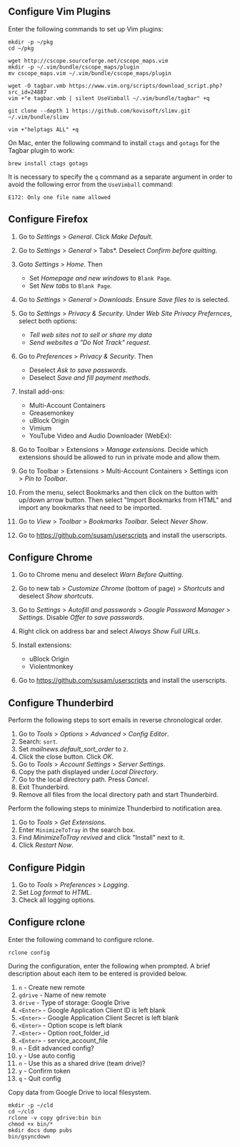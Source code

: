 Configure Vim Plugins
---------------------

Enter the following commands to set up Vim plugins:

    mkdir -p ~/pkg
    cd ~/pkg

    wget http://cscope.sourceforge.net/cscope_maps.vim
    mkdir -p ~/.vim/bundle/cscope_maps/plugin
    mv cscope_maps.vim ~/.vim/bundle/cscope_maps/plugin

    wget -O tagbar.vmb https://www.vim.org/scripts/download_script.php?src_id=24887
    vim +"e tagbar.vmb | silent UseVimball ~/.vim/bundle/tagbar" +q

    git clone --depth 1 https://github.com/kovisoft/slimv.git ~/.vim/bundle/slimv

    vim +"helptags ALL" +q

On Mac, enter the following command to install `ctags` and `gotags` for
the Tagbar plugin to work:

    brew install ctags gotags

It is necessary to specify the `q` command as a separate argument in
order to avoid the following error from the `UseVimball` command:

    E172: Only one file name allowed


Configure Firefox
-----------------

 1. Go to *Settings* > *General*. Click *Make Default*.

 2. Go to *Settings* > *General* > Tabs*.  Deselect *Confirm before
    quitting*.

 3. Goto *Settings* > *Home*.  Then
      - Set *Homepage and new windows* to `Blank Page`.
      - Set *New tabs* to `Blank Page`.

 4. Go to *Settings* > *General* > *Downloads*.  Ensure *Save files
    to* is selected.

 5. Go to *Settings* > *Privacy & Security*.  Under *Web Site Privacy
    Prefernces*, select both options:
      - *Tell web sites not to sell or share my data*
      - *Send websites a "Do Not Track" request*.

 6. Go to *Preferences* > *Privacy & Security*.  Then
      - Deselect *Ask to save passwords*.
      - Deselect *Save and fill payment methods*.

 7. Install add-ons:
      - Multi-Account Containers
      - Greasemonkey
      - uBlock Origin
      - Vimium
      - YouTube Video and Audio Downloader (WebEx):

 8. Go to Toolbar > Extensions > *Manage extensions.*  Decide which
    extensions should be allowed to run in private mode and allow
    them.

 9. Go to Toolbar > Extensions > Multi-Account Containers > Settings
    icon > *Pin to Toolbar*.

10. From the menu, select Bookmarks and then click on the button with
    up/down arrow button.  Then select "Import Bookmarks from HTML"
    and import any bookmarks that need to be imported.

11. Go to *View* > *Toolbar* > *Bookmarks Toolbar*.  Select *Never
    Show*.

12. Go to <https://github.com/susam/userscripts> and install the
    userscripts.


Configure Chrome
----------------

 1. Go to Chrome menu and deselect *Warn Before Quitting*.

 2. Go to new tab > *Customize Chrome* (bottom of page) > *Shortcuts*
    and deselect *Show shortcuts*.

 3. Go to *Settings* > *Autofill and passwords* > *Google Password
    Manager* > *Settings*.  Disable *Offer to save passwords*.

 4. Right click on address bar and select *Always Show Full URLs*.

 5. Install extensions:
      - uBlock Origin
      - Violentmonkey

 6. Go to <https://github.com/susam/userscripts> and install the
    userscripts.


Configure Thunderbird
---------------------

Perform the following steps to sort emails in reverse chronological
order.

 1. Go to *Tools* > *Options* > *Advanced* > *Config Editor*.
 2. Search: `sort`.
 3. Set *mailnews.default_sort_order* to `2`.
 4. Click the close button. Click *OK*.
 5. Go to *Tools* > *Account Settings* > *Server Settings*.
 6. Copy the path displayed under *Local Directory*.
 7. Go to the local directory path. Press *Cancel*.
 8. Exit Thunderbird.
 9. Remove all files from the local directory path and start
    Thunderbird.

Perform the following steps to minimize Thunderbird to notification
area.

 1. Go to *Tools* > *Get Extensions*.
 2. Enter `MinimizeToTray` in the search box.
 3. Find *MinimizeToTray revived* and click "Install" next to it.
 4. Click *Restart Now*.


Configure Pidgin
----------------

 1. Go to *Tools* > *Preferences* > *Logging*.
 2. Set *Log format* to *HTML*.
 3. Check all logging options.


Configure rclone
----------------

Enter the following command to configure rclone.

    rclone config

During the configuration, enter the following when prompted. A brief
description about each item to be entered is provided below.

 1. `n` - Create new remote
 2. `gdrive` - Name of new remote
 3. `drive` - Type of storage: Google Drive
 4. `<Enter>` - Google Application Client ID is left blank
 5. `<Enter>` - Google Application Client Secret is left blank
 6. `<Enter>` - Option scope is left blank
 7. `<Enter>` - Option root_folder_id
 8. `<Enter>` - service_account_file
 9. `n` - Edit advanced config?
 6. `y` - Use auto config
 7. `n` - Use this as a shared drive (team drive)?
 7. `y` - Confirm token
 8. `q` - Quit config

Copy data from Google Drive to local filesystem.

    mkdir -p ~/cld
    cd ~/cld
    rclone -v copy gdrive:bin bin
    chmod +x bin/*
    mkdir docs dump pubs
    bin/gsyncdown
